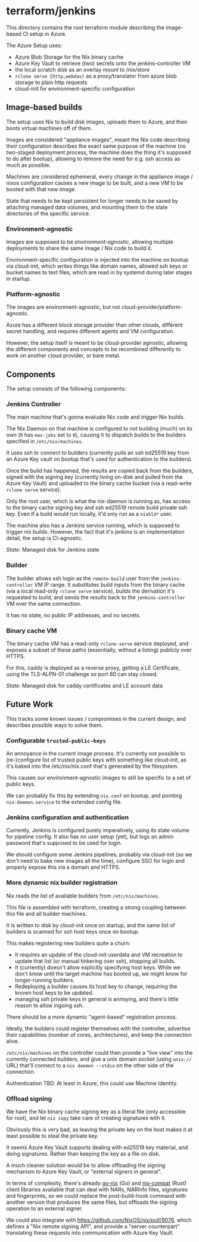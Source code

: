 <!--
SPDX-FileCopyrightText: 2023 Technology Innovation Institute (TII)

SPDX-License-Identifier: CC-BY-SA-4.0
-->

# terraform/jenkins

This directory contains the root terraform module describing the image-based CI
setup in Azure.

The Azure Setup uses:

 - Azure Blob Storage for the Nix binary cache
 - Azure Key Vault to retrieve (two) secrets onto the jenkins-controller VM
 - the local scratch disk as an overlay mount to /nix/store
 - `rclone serve {http,webdav}` as a proxy/translator from azure blob storage to
   plain http requests
 - cloud-init for environment-specific configuration

## Image-based builds
The setup uses Nix to build disk images, uploads them to Azure, and then boots
virtual machines off of them.

Images are considered "appliance images", meant the Nix code describing their
configuration describes the exact same purpose of the machine (no two-staged
deployment process, the machine does the thing it's supposed to do after
bootup), allowing to remove the need for e.g. ssh access as much as possible.

Machines are considered ephemeral, every change in the appliance image / nixos
configuration causes a new image to be built, and a new VM to be booted with
that new image.

State that needs to be kept persistent for longer needs to be saved by attaching
managed data volumes, and mounting them to the state directories of the specific
service.

### Environment-agnostic
Images are supposed to be *environment-agnostic*, allowing multiple deployments
to share the same image / Nix code to build it.

Environment-specific configuration is injected into the machine on bootup via
cloud-init, which writes things like domain names, allowed ssh keys or bucket
names to text files, which are read in by systemd during later stages in
startup.

### Platform-agnostic
The images are environment-agnostic, but not cloud-provider/platform-agnostic.

Azure has a different block storage provider than other clouds, different secret
handling, and requires different agents and VM configuration.

However, the setup itself is meant to be cloud-provider agnostic, allowing the
different components and concepts to be recombined differently to work on
another cloud provider, or bare metal.


## Components
The setup consists of the following components:

### Jenkins Controller
The main machine that's gonna evaluate Nix code and *trigger* Nix builds.

The Nix Daemon on that machine is configured to not building (much) on its own
(it has `max-jobs` set to `0`), causing it to dispatch builds to the builders
specified in `/etc/nix/machines`.

It uses ssh to connect to builders (currently pulls an ssh ed25519 key from an
Azure Key vault on bootup that's used for authentication to the builders).

Once the build has happened, the results are copied back from the builders,
signed with the signing key (currently living on-disk and pulled from the Azure
Key Vault) and uploaded to the binary cache bucket (via a read-write `rclone
serve` service).

Only the root user, which is what the nix-daemon is running as, has access to
the binary cache signing key and ssh ed25519 remote build private ssh key.
Even if a build would run locally, it'd only run as a `nixbld*` user.

The machine also has a Jenkins service running, which is supposed to trigger
nix builds. However, the fact that it's jenkins is an implementation detail, the
setup is CI-agnostic.

*State*: Managed disk for Jenkins state

### Builder
The builder allows ssh login as the `remote-build` user from the
`jenkins-controller` VM IP range. It substitutes build inputs from the binary
cache (via a local read-only `rclone serve` service), builds the derivation it's
requested to build, and sends the results back to the `jenkins-controller` VM
over the same connection.

It has no state, no public IP addresses, and no secrets.

### Binary cache VM
The binary cache VM has a read-only `rclone-serve` service deployed, and exposes
a subset of these paths (essentially, without a listing) publicly over HTTPS.

For this, caddy is deployed as a reverse proxy, getting a LE Certificate, using
the TLS-ALPN-01 challenge so port 80 can stay closed.

*State*: Managed disk for caddy certificates and LE account data

## Future Work

This tracks some known issues / compromises in the current design, and describes
possible ways to solve them.

### Configurable `trusted-public-keys`
An annoyance in the current image process. It's currently not possible to
(re-)configure list of trusted public keys with something like cloud-init, as
it's baked into the /etc/nix/nix.conf that's generated by the filesystem.

This causes our environment-agnostic images to still be specific to a set of
public keys.

We can probably fix this by extending `nix.conf` on bootup, and pointing
`nix-daemon.service` to the extended config file.

### Jenkins configuration and authentication
Currently, Jenkins is configured purely imperatively, using its state volume for
pipeline config. It also has no user setup (yet), but logs an admin password
that's supposed to be used for login.

We should configure some Jenkins pipelines, probably via cloud-init (so we don't
need to bake new images all the time), configure SSO for login and properly
expose this via a domain and HTTPS.

### More dynamic nix builder registration
Nix reads the list of available builders from `/etc/nix/machines`.

This file is assembled with terraform, creating a strong coupling between this
file and all builder machines.

It is written to disk by cloud-init once on startup, and the same list of
builders is scanned for ssh host keys once on bootup.

This makes registering new builders quite a churn:

 - It requires an update of the cloud-init userdata and VM recreation to update
   that list (or manual tinkering over ssh), stopping all builds.
 - It (currently) doesn't allow explicitly specifying host keys.
   While we don't know until the target machine has booted up, we might know for
   longer-running builders.
 - Redeploying a builder causes its host key to change, requiring the known host
   keys to be updated.
 - managing ssh private keys in general is annoying, and there's little reason
   to allow ingoing ssh.

There should be a more dynamic "agent-based" registration process.

Ideally, the builders could register themselves with the controller, advertise
their capabilities (number of cores, architectures), and keep the connection alive.

`/etc/nix/machines` on the controller could then provide a "live view" into
the currently connected builders, and give a unix domain socket (using `unix://
` URL) that'll connect to a `nix daemon --stdio` on the other side of the
connection.

Authentication TBD. At least in Azure, this could use Machine Identity.

### Offload signing
We have the Nix binary cache signing key as a literal file (only accessible for
root), and let `nix copy` take care of creating signatures with it.

Obviously this is very bad, as leaving the private key on the host makes it at
least possible to steal the private key.

It seems Azure Key Vault supports dealing with ed25519 key material, and doing
signatures. Rather than keeping the key as a file on disk.

A much cleaner solution would be to allow offloading the signing mechanism to
Azure Key Vault, or "external signers in general".

In terms of complexity, there's already
[go-nix](https://github.com/nix-community/go-nix) (Go) and
[nix-compat](https://cs.tvl.fyi/depot/-/tree/tvix/nix-compat/src) (Rust) client
libraries available that can deal with NARs, NARInfo files, signatures and
fingerprints, so we could replace the post-build-hook command with another
version that produces the same files, but offloads the signing operation to an
external signer.

We could also integrate with https://github.com/NixOS/nix/pull/9076, which
defines a "Nix remote signing API", and provide a "server counterpart"
translating these requests into communication with Azure Key Vault.
